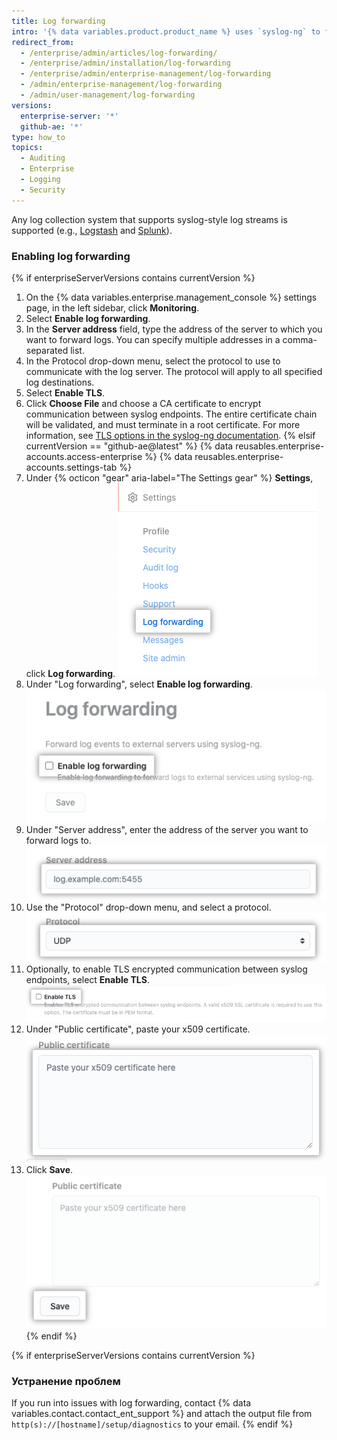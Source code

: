 ```yaml
---
title: Log forwarding
intro: '{% data variables.product.product_name %} uses `syslog-ng` to forward {% if enterpriseServerVersions contains currentVersion %}system{% elsif currentVersion == "github-ae@latest" %}Git{% endif %} and application logs to the server you specify.'
redirect_from:
  - /enterprise/admin/articles/log-forwarding/
  - /enterprise/admin/installation/log-forwarding
  - /enterprise/admin/enterprise-management/log-forwarding
  - /admin/enterprise-management/log-forwarding
  - /admin/user-management/log-forwarding
versions:
  enterprise-server: '*'
  github-ae: '*'
type: how_to
topics:
  - Auditing
  - Enterprise
  - Logging
  - Security
---
```


Any log collection system that supports syslog-style log streams is supported (e.g., [Logstash](http://logstash.net/) and [Splunk](http://docs.splunk.com/Documentation/Splunk/latest/Data/Monitornetworkports)).

### Enabling log forwarding

{% if enterpriseServerVersions contains currentVersion %}
1. On the {% data variables.enterprise.management_console %} settings page, in the left sidebar, click **Monitoring**.
1. Select **Enable log forwarding**.
1. In the **Server address** field, type the address of the server to which you want to forward logs. You can specify multiple addresses in a comma-separated list.
1. In the Protocol drop-down menu, select the protocol to use to communicate with the log server. The protocol will apply to all specified log destinations.
1. Select **Enable TLS**.
1. Click **Choose File** and choose a CA certificate to encrypt communication between syslog endpoints. The entire certificate chain will be validated, and must terminate in a root certificate. For more information, see [TLS options in the syslog-ng documentation](https://support.oneidentity.com/technical-documents/syslog-ng-open-source-edition/3.16/administration-guide/56#TOPIC-956599).
{% elsif currentVersion == "github-ae@latest" %}
{% data reusables.enterprise-accounts.access-enterprise %}
{% data reusables.enterprise-accounts.settings-tab %}
1. Under {% octicon "gear" aria-label="The Settings gear" %} **Settings**, click **Log forwarding**. ![Log forwarding tab](/assets/images/enterprise/business-accounts/log-forwarding-tab.png)
1. Under "Log forwarding", select **Enable log forwarding**. ![Checkbox to enable log forwarding](/assets/images/enterprise/business-accounts/enable-log-forwarding-checkbox.png)
1. Under "Server address", enter the address of the server you want to forward logs to. ![Server address field](/assets/images/enterprise/business-accounts/server-address-field.png)
1. Use the "Protocol" drop-down menu, and select a protocol. ![Protocol drop-down menu](/assets/images/enterprise/business-accounts/protocol-drop-down-menu.png)
1. Optionally, to enable TLS encrypted communication between syslog endpoints, select **Enable TLS**. ![Checkbox to enable TLS](/assets/images/enterprise/business-accounts/enable-tls-checkbox.png)
1. Under "Public certificate", paste your x509 certificate. ![Text box for public certificate](/assets/images/enterprise/business-accounts/public-certificate-text-box.png)
1. Click **Save**. ![Save button for log forwarding](/assets/images/enterprise/business-accounts/save-button-log-forwarding.png)
{% endif %}

{% if enterpriseServerVersions contains currentVersion %}
### Устранение проблем

If you run into issues with log forwarding, contact {% data variables.contact.contact_ent_support %} and attach the output file from `http(s)://[hostname]/setup/diagnostics` to your email.
{% endif %}

